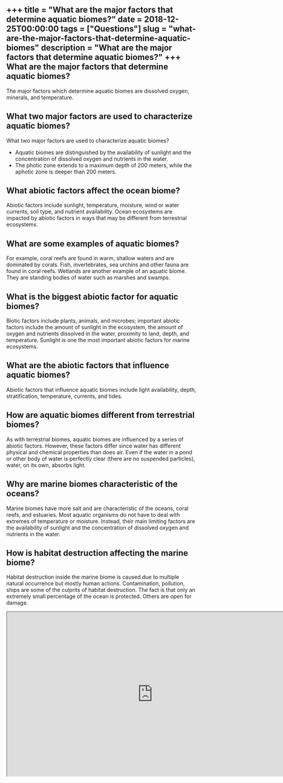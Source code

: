 +++
title = "What are the major factors that determine aquatic biomes?"
date = 2018-12-25T00:00:00
tags = ["Questions"]
slug = "what-are-the-major-factors-that-determine-aquatic-biomes"
description = "What are the major factors that determine aquatic biomes?"
+++
What are the major factors that determine aquatic biomes?
---------------------------------------------------------

The major factors which determine aquatic biomes are dissolved oxygen, minerals, and temperature.

What two major factors are used to characterize aquatic biomes?
---------------------------------------------------------------

What two major factors are used to characterize aquatic biomes?

- Aquatic biomes are distinguished by the availability of sunlight and the concentration of dissolved oxygen and nutrients in the water.
- The photic zone extends to a maximum depth of 200 meters, while the aphotic zone is deeper than 200 meters.

What abiotic factors affect the ocean biome?
--------------------------------------------

Abiotic factors include sunlight, temperature, moisture, wind or water currents, soil type, and nutrient availability. Ocean ecosystems are impacted by abiotic factors in ways that may be different from terrestrial ecosystems.

What are some examples of aquatic biomes?
-----------------------------------------

For example, coral reefs are found in warm, shallow waters and are dominated by corals. Fish, invertebrates, sea urchins and other fauna are found in coral reefs. Wetlands are another example of an aquatic biome. They are standing bodies of water such as marshes and swamps.

What is the biggest abiotic factor for aquatic biomes?
------------------------------------------------------

Biotic factors include plants, animals, and microbes; important abiotic factors include the amount of sunlight in the ecosystem, the amount of oxygen and nutrients dissolved in the water, proximity to land, depth, and temperature. Sunlight is one the most important abiotic factors for marine ecosystems.

What are the abiotic factors that influence aquatic biomes?
-----------------------------------------------------------

Abiotic factors that influence aquatic biomes include light availability, depth, stratification, temperature, currents, and tides.

How are aquatic biomes different from terrestrial biomes?
---------------------------------------------------------

As with terrestrial biomes, aquatic biomes are influenced by a series of abiotic factors. However, these factors differ since water has different physical and chemical properties than does air. Even if the water in a pond or other body of water is perfectly clear (there are no suspended particles), water, on its own, absorbs light.

Why are marine biomes characteristic of the oceans?
---------------------------------------------------

Marine biomes have more salt and are characteristic of the oceans, coral reefs, and estuaries. Most aquatic organisms do not have to deal with extremes of temperature or moisture. Instead, their main limiting factors are the availability of sunlight and the concentration of dissolved oxygen and nutrients in the water.

How is habitat destruction affecting the marine biome?
------------------------------------------------------

Habitat destruction inside the marine biome is caused due to multiple natural occurrence but mostly human actions. Contamination, pollution, ships are some of the culprits of habitat destruction. The fact is that only an extremely small percentage of the ocean is protected. Others are open for damage.

<iframe allow="accelerometer; autoplay; clipboard-write; encrypted-media; gyroscope; picture-in-picture" allowfullscreen="" class="__youtube_prefs__  epyt-is-override  no-lazyload" data-no-lazy="1" data-origheight="433" data-origwidth="770" data-skipgform_ajax_framebjll="" height="433" id="_ytid_53635" loading="lazy" src="https://www.youtube.com/embed/AopH3SMh818?enablejsapi=1&autoplay=0&cc_load_policy=0&cc_lang_pref=&iv_load_policy=1&loop=0&modestbranding=0&rel=1&fs=1&playsinline=0&autohide=2&theme=dark&color=red&controls=1&" title="YouTube player" width="770"></iframe>